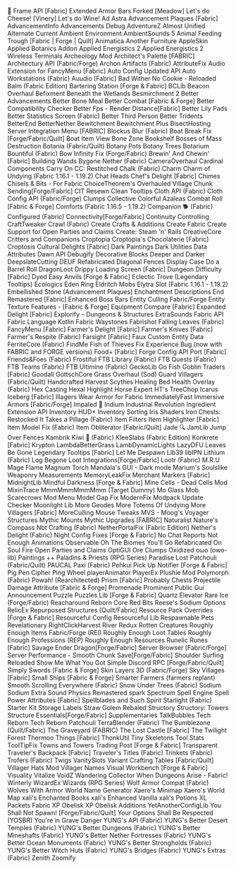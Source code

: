 🔨 Frame API
[Fabric] Extended Armor Bars Forked
[Meadow] Let's do Cheese!
[Vinery] Let's do Wine!
Ad Astra
Advancement Plaques [Fabric]
AdvancementInfo
Advancements Debug
AdventureZ
Almost Unified
Alternate Current
Ambient Environment
AmbientSounds 5
Animal Feeding Trough [Fabric | Forge | Quilt]
Animatica
Another Furniture
AppleSkin
Applied Botanics Addon
Applied Energistics 2
Applied Energistics 2 Wireless Terminals
Archeology Mod
Architect's Palette [FABRIC]
Architectury API (Fabric/Forge)
Archon
Artifacts (Fabric)
AttributeFix
Audio Extension for FancyMenu [Fabric]
Auto Config Updated API
Auto Workstations (Fabric)
Auudio [Fabric]
Bad Wither No Cookie - Reloaded
Balm (Fabric Edition)
Bartering Station [Forge &amp; Fabric]
BCLib
Beacon Overhaul
Befixment
Beneath the Wetlands
Besmirchment 2
Better Advancements
Better Bone Meal
Better Combat [Fabric &amp; Forge]
Better Compatibility Checker
Better Fps - Render Distance[Fabric]
Better Lily Pads
Better Statistics Screen (Fabric)
Better Third Person
Better Tridents
BetterEnd
BetterNether
Bewitchment
Bewitchment Plus
BisectHosting Server Integration Menu [FABRIC]
Blockus
Blur (Fabric)
Boat Break Fix [Forge/Fabric/Quilt]
Boat Item View
Bone Zone
Bookshelf
Bosses of Mass Destruction
Botania (Fabric/Quilt)
Botany Pots
Botany Trees
Botarium
Bountiful (Fabric)
Bow Infinity Fix (Forge/Fabric)
Brewin' And Chewin' [Fabric]
Building Wands
Bygone Nether (Fabric)
CameraOverhaul
Cardinal Components
Carry On
CC: Restitched
Chalk (Fabric)
Charm
Charm of Undying (Fabric 1.16.1 - 1.19.2)
Chat Heads
Chef's Delight [Fabric]
Chimes
Chisels &amp; Bits - For Fabric
ChoiceTheorem's Overhauled Village
Chunk Sending[Forge/Fabric]
CIT Resewn
Clean Tooltips
Cloth API (Fabric)
Cloth Config API (Fabric/Forge)
Clumps
Collective
Colorful Azaleas
Combat Roll [Fabric &amp; Forge]
Comforts (Fabric 1.16.5 - 1.19.2)
Companion 🐕 (Fabric)
Configured (Fabric)
Connectivity[Forge/Fabric]
Continuity
Controlling
CraftTweaker
Crawl (Fabric)
Create Crafts &amp; Additions
Create Fabric
Create Support for Open Parties and Claims
Create: Steam 'n' Rails
CreativeCore
Critters and Companions
Croptopia
Croptopia's Chocolaterie [Fabric]
Croptosis
Cultural Delights [Fabric]
Dark Paintings
Dark Utilities
Data Attributes
Dawn API
Debugify
Decorative Blocks
Deeper and Darker
DeepslateCutting
DEUF Refabricated
Diagonal Fences
Display Case
Do a Barrel Roll
DragonLoot
Drippy Loading Screen [Fabric]
Dungeon Difficulty [Fabric]
Dyed
Easy Anvils [Forge &amp; Fabric]
Eclectic Trove (Legendary Tooltips)
Ecologics
Eden Ring
Eldritch Mobs
Elytra Slot (Fabric 1.16.1 - 1.19.2)
Embellished Stone (Advancement Plaques)
Enchantment Descriptions
End Remastered [Fabric]
Enhanced Boss Bars
Entity Culling Fabric/Forge
Entity Texture Features - [Fabric &amp; Forge]
Equipment Compare [Fabric]
Expanded Delight [Fabric]
Explorify – Dungeons &amp; Structures
ExtraSounds
Fabric API
Fabric Language Kotlin
Fabric Waystones
Fabrishot
Falling Leaves (Fabric)
FancyMenu [Fabric]
Farmer's Delight [Fabric]
Farmer's Knives [Fabric]
Farmer's Respite (Fabric)
Farsight [Fabric]
Faux Custom Entity Data
FerriteCore (Fabric)
FindMe
Fish of Thieves
Fix Experience Bug (now with FABRIC and FORGE versions)
Food+ [Fabric]
Forge Config API Port [Fabric]
Friends&amp;Foes (Fabric)
Frostiful
FTB Library (Fabric)
FTB Quests (Fabric)
FTB Teams (Fabric)
FTB Ultimine (Fabric)
GeckoLib
Go Fish
Goblin Traders [Fabric]
Goodall
GottschCore
Grass Overhaul (Sod)
Guard Villagers (Fabric/Quilt)
Handcrafted
Harvest Scythes
Healing Bed
Health Overlay (Fabric)
Hex Casting
Hexal
Highlight
Horse Expert
HT's TreeChop
Icarus
Iceberg [Fabric]
Illagers Wear Armor for Fabric
ImmediatelyFast
Immersive Armors [Fabric/Forge]
Impaled 🔱
Indium
Industrial Revolution
Ingredient Extension API
Inventory HUD+
Inventory Sorting
Iris Shaders
Iron Chests: Restocked
It Takes a Pillage (Fabric)
Item Filters
Item Highlighter [Fabric]
Item Model Fix (Fabric)
Item Obliterator [Fabric/Quilt]
Jade 🔍
JamLib
Jump Over Fences
Kambrik
Kiwi 🥝 (Fabric)
KleeSlabs (Fabric Edition)
Konkrete [Fabric]
Krypton
LambdaBetterGrass
LambDynamicLights
LazyDFU
Leaves Be Gone
Legendary Tooltips [Fabric]
Let Me Despawn
Lib39
libIPN
Lithium (Fabric)
Log Begone
Loot Integrations[Forge/Fabric]
Lootr (Fabric)
M.R.U
Mage Flame
Magnum Torch
Mandala's GUI - Dark mode
Marium's Soulslike Weaponry
Measurements
MemoryLeakFix
Merchant Markers [Fabric]
MidnightLib
Mindful Darkness [Forge &amp; Fabric]
Mine Cells - Dead Cells Mod
MixinTrace
MmmMmmMmmMmm (Target Dummy)
Mo Glass
Mob Scarecrows
Mod Menu
Model Gap Fix
ModernFix
Modpack Update Checker
Moonlight Lib
More Geodes
More Totems Of Undying
More Villagers [Fabric]
MoreCulling
Mouse Tweaks
MVS - Moog's Voyager Structures
Mythic Mounts
Mythic Upgrades [FABRIC]
Naturalist
Nature's Compass
Nbt Crafting (Fabric)
NetherPortalFix (Fabric Edition)
Nether's Delight (Fabric)
Night Config Fixes [Forge &amp; Fabric]
No Chat Reports
Not Enough Animations
Observable
Oh The Biomes You'll Go Refabricated
On Soul Fire
Open Parties and Claims
OptiGUI
Ore Clumps
Oxidized
oωo (owo-lib)
Paintings ++
Paladins &amp; Priests (RPG Series)
Paradise Lost
Patchouli (Fabric/Quilt)
PAUCAL
Paxi (Fabric)
Pehkui
Pick Up Notifier [Forge &amp; Fabric]
Pig Pen Cipher
Ping Wheel
playerAnimator
PlayerEx
Plushie Mod
Polymorph (Fabric)
Powah! (Rearchitected)
Prism [Fabric]
Probably Chests
Projectile Damage Attribute [Fabric &amp; Forge]
Promenade
Prominent
Public Gui Announcement
Puzzle
Puzzles Lib [Forge &amp; Fabric]
Quartz Elevator
Rare Ice (Forge/Fabric)
Reacharound
Reborn Core
Red Bits
Reese's Sodium Options
RelicEx
Repurposed Structures (Quilt/Fabric)
Resource Pack Overrides [Forge &amp; Fabric]
Resourceful Config
Resourceful Lib
Respawnable Pets
Revelationary
RightClickHarvest
River Redux
Rotten Creatures
Roughly Enough Items Fabric/Forge (REI)
Roughly Enough Loot Tables
Roughly Enough Professions (REP)
Roughly Enough Resources
Runelic
Runes [Fabric]
Savage Ender Dragon[Forge/Fabric]
Server Browser [Fabric/Forge]
Server Performance - Smooth Chunk Save[Forge/Fabric]
Shoulder Surfing Reloaded
Show Me What You Got
Simple Discord RPC [Forge/Fabric/Quilt]
Simply Swords [Fabric &amp; Forge]
Skin Layers 3D (Fabric/Forge)
Sky Villages [Fabric]
Small Ships [Fabric &amp; Forge]
Smarter Farmers (farmers replant)
Smooth Scrolling Everywhere (Fabric)
Snow Under Trees (Fabric)​
Sodium
Sodium Extra
Sound Physics Remastered
spark
Spectrum
Spell Engine
Spell Power Attributes [Fabric]
Spellblades and Such
Spirit
Starlight (Fabric)
Starter Kit
Storage Labels
Straw Golem Rebaled
Structory
Structory: Towers
Structure Essentials[Forge/Fabric]
Supplementaries
TalkBubbles
Tech Reborn
Tech Reborn Patchouli
TerraBlender (Fabric)
The Bumblezone (Quilt/Fabric)
The Graveyard (FABRIC)
The Lost Castle [Fabric]
The Twilight Forest
Thermoo
Things [Fabric]
ThonkUtil
Tiny Skeletons
Tool Stats
ToolTipFix
Towns and Towers
Trading Post [Forge &amp; Fabric]
Transparent
Traveler's Backpack [Fabric]
Traveler's Titles (Fabric)
Trinkets (Fabric)
Trofers (Fabric)
Twigs
VanitySlots
Variant Crafting Tables [Fabric/Quilt]
Villager Hats Mod
Villager Names
Visual Workbench [Forge &amp; Fabric]
Visuality
Vitalize
VoidZ
Wandering Collector
When Dungeons Arise - Fabric!
Winterly
WizardEx
Wizards (RPG Series)
Wolf Armor Compat (Fabric)
Wolves With Armor
World Name Generator
Xaero's Minimap
Xaero's World Map
xali's Enchanted Books
xali's Enhanced Vanilla
xali's Potions
XL Packets Fabric
XP Obelisk
XP Obelisk Additions
YetAnotherConfigLib
You Shall Not Spawn! [Forge/Fabric/Quilt]
Your Options Shall Be Respected (YOSBR)
You're in Grave Danger
YUNG's API (Fabric)
YUNG's Better Desert Temples (Fabric)
YUNG's Better Dungeons (Fabric)
YUNG's Better Mineshafts (Fabric)
YUNG's Better Nether Fortresses (Fabric)
YUNG's Better Ocean Monuments (Fabric)
YUNG's Better Strongholds (Fabric)
YUNG's Better Witch Huts (Fabric)
YUNG's Bridges (Fabric)
YUNG's Extras (Fabric)
Zenith
Zoomify
